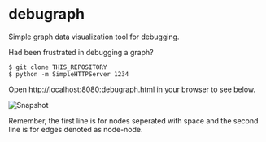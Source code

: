 # debugraph
Simple graph data visualization tool for debugging.

Had been frustrated in debugging a graph?

```
$ git clone THIS_REPOSITORY
$ python -m SimpleHTTPServer 1234
```

Open http://localhost:8080:debugraph.html in your browser to see below.

![Snapshot](https://raw.githubusercontent.com/wiki/dustinhyun/debugraph/images/debugraph0.png)

Remember, the first line is for nodes seperated with space and the second line is for edges denoted as node-node.
